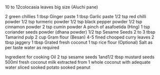 10 to 12colocasia leaves big size (Aluchi pane)

2 green chillies
1 tbsp Ginger paste
1 tbsp Garlic paste
1/2 tsp red chilli powder
1/2 tsp turmeric powder
1/2 tsp black pepper powder
1/2 tsp cinnamon powder
2 tsp cumin powder
A pinch of asafoetida (Hing)
1 tsp coriander seeds powder (dhana powder)
1/2 tsp Sesame Seeds
2 to 3 tbsp Tamarind pulp
2 cup Gram flour (Besan)
4-5 fined chooped curry leaves
2 tbsp jaggery
1 tbsp Grated fresh coconut
1 tsp rice flour (Optional)
Salt as per taste
 water as required


Ingredient for cooking
Oil
2 tsp sesame seeds
1and1/2 tbsp mustard seeds
500ml fresh coconut milk extracted from 1 whole coconut with adequate water
sliced sooked potato
sooked peanut





